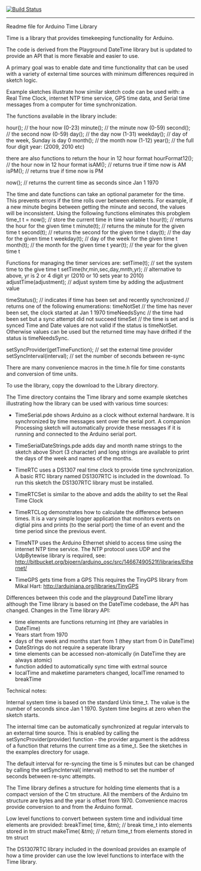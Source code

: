 [![Build Status](https://travis-ci.org/PaulStoffregen/Time.svg)](https://travis-ci.org/PaulStoffregen/Time)
__________

Readme file for Arduino Time Library

Time is a library that provides timekeeping functionality for Arduino.

The code is derived from the Playground DateTime library but is updated
to provide an API that is more flexable and easier to use.

A primary goal was to enable date and time functionality that can be used with
a variety of external time sources with minimum differences required in sketch logic.

Example sketches illustrate how similar sketch code can be used with: a Real Time Clock,
internet NTP time service, GPS time data, and Serial time messages from a computer
for time synchronization.

The functions available in the library include:

hour();            // the hour now  (0-23)
minute();          // the minute now (0-59)
second();          // the second now (0-59)
day();             // the day now (1-31)
weekday();         // day of the week, Sunday is day 0
month();           // the month now (1-12)
year();            // the full four digit year: (2009, 2010 etc)

there are also functions to return the hour in 12 hour format
hourFormat12();    // the hour now in 12 hour format
isAM();            // returns true if time now is AM
isPM();            // returns true if time now is PM

now();             // returns the current time as seconds since Jan 1 1970

The time and date functions can take an optional parameter for the time. This prevents
errors if the time rolls over between elements. For example, if a new minute begins
between getting the minute and second, the values will be inconsistent. Using the
following functions eliminates this probglem
  time_t t = now(); // store the current time in time variable t
  hour(t);          // returns the hour for the given time t
  minute(t);        // returns the minute for the given time t
  second(t);        // returns the second for the given time t
  day(t);           // the day for the given time t
  weekday(t);       // day of the week for the given time t
  month(t);         // the month for the given time t
  year(t);          // the year for the given time t


Functions for managing the timer services are:
setTime(t);             // set the system time to the give time t
setTime(hr,min,sec,day,mnth,yr); // alternative to above, yr is 2 or 4 digit yr (2010 or 10 sets year to 2010)
adjustTime(adjustment); // adjust system time by adding the adjustment value

timeStatus();       // indicates if time has been set and recently synchronized
                    // returns one of the following enumerations:
    timeNotSet      // the time has never been set, the clock started at Jan 1 1970
    timeNeedsSync   // the time had been set but a sync attempt did not succeed
    timeSet         // the time is set and is synced
Time and Date values are not valid if the status is timeNotSet. Otherwise values can be used but
the returned time may have drifted if the status is timeNeedsSync.

setSyncProvider(getTimeFunction);  // set the external time provider
setSyncInterval(interval);         // set the number of seconds between re-sync


There are many convenience macros in the time.h file for time constants and conversion of time units.

To use the library, copy the download to the Library directory.

The Time directory contains the Time library and some example sketches
illustrating how the library can be used with various time sources:

- TimeSerial.pde shows Arduino as a clock without external hardware.
  It is synchronized by time messages sent over the serial port.
  A companion Processing sketch will automatically provide these messages
  if it is running and connected to the Arduino serial port.

- TimeSerialDateStrings.pde adds day and month name strings to the sketch above
  Short (3 character) and long strings are available to print the days of
  the week and names of the months.

- TimeRTC uses a DS1307 real time clock to provide time synchronization.
  A basic RTC library named DS1307RTC is included in the download.
  To run this sketch the DS1307RTC library must be installed.

- TimeRTCSet is similar to the above and adds the ability to set the Real Time Clock

- TimeRTCLog demonstrates how to calculate the difference between times.
  It is a vary simple logger application that monitors events on digtial pins
  and prints (to the serial port) the time of an event and the time period since the previous event.

- TimeNTP uses the Arduino Ethernet shield to access time using the internet NTP time service.
  The NTP protocol uses UDP and the UdpBytewise library is required, see:
  http://bitbucket.org/bjoern/arduino_osc/src/14667490521f/libraries/Ethernet/

- TimeGPS gets time from a GPS
  This requires the TinyGPS library from Mikal Hart:
  http://arduiniana.org/libraries/TinyGPS

Differences between this code and the playground DateTime library
although the Time library is based on the DateTime codebase, the API has changed.
Changes in the Time library API:
- time elements are functions returning int (they are variables in DateTime)
- Years start from 1970
- days of the week and months start from 1 (they start from 0 in DateTime)
- DateStrings do not require a seperate library
- time elements can be accessed non-atomically (in DateTime they are always atomic)
- function added to automatically sync time with extrnal source
- localTime and maketime parameters changed, localTime renamed to breakTime

Technical notes:

Internal system time is based on the standard Unix time_t.
The value is the number of seconds since Jan 1 1970.
System time begins at zero when the sketch starts.

The internal time can be automatically synchronized at regular intervals to an external time source.
This is enabled by calling the setSyncProvider(provider) function - the provider argument is
the address of a function that returns the current time as a time_t.
See the sketches in the examples directory for usage.

The default interval for re-syncing the time is 5 minutes but can be changed by calling the
setSyncInterval( interval) method to set the number of seconds between re-sync attempts.

The Time library defines a structure for holding time elements that is a compact version of the  C tm structure.
All the members of the Arduino tm structure are bytes and the year is offset from 1970.
Convenience macros provide conversion to and from the Arduino format.

Low level functions to convert between system time and individual time elements are provided:
  breakTime( time, &tm);  // break time_t into elements stored in tm struct
  makeTime( &tm);  // return time_t  from elements stored in tm struct

The DS1307RTC library included in the download provides an example of how a time provider
can use the low level functions to interface with the Time library.

